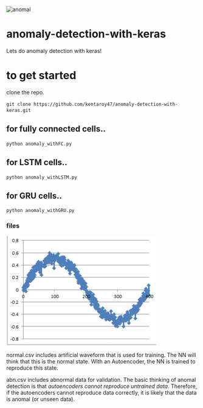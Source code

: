 ![anomal](https://cdn-images-1.medium.com/max/1600/1*ZlN46eNWkRtkAS4qOjrJYA.png)
# anomaly-detection-with-keras
Lets do anomaly detection with keras!

# to get started
clone the repo.
```
git clone https://github.com/kentaroy47/anomaly-detection-with-keras.git
```

## for fully connected cells..
```
python anomaly_withFC.py
```

## for LSTM cells..
```
python anomaly_withLSTM.py
```

## for GRU cells..
```
python anomaly_withGRU.py
```

### files
![anomal](https://github.com/kentaroy47/anomaly-detection-with-keras/blob/master/norm.JPG)

normal.csv includes artificial waveform that is used for training.
The NN will think that this is the normal state.
WIth an Autoencoder, the NN is trained to reproduce this state.

abn.csv includes abnormal data for validation.
The basic thinking of anomal detection is that *autoencoders cannot reproduce untrained data*.
Therefore, if the autoencoders cannot reproduce data correctly, it is likely that the data is anomal (or unseen data).

